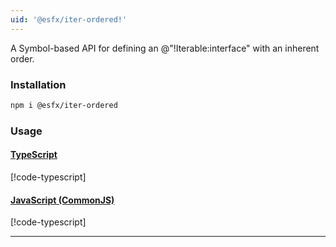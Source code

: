 ```yaml
---
uid: '@esfx/iter-ordered!'
---
```


A Symbol-based API for defining an @"!Iterable:interface" with an inherent order.

### Installation

```sh
npm i @esfx/iter-ordered
```

### Usage

#### [TypeScript](#tab/ts)
[!code-typescript[](../examples/usage.ts)]
#### [JavaScript (CommonJS)](#tab/js)
[!code-typescript[](../examples/usage.js)]
***
